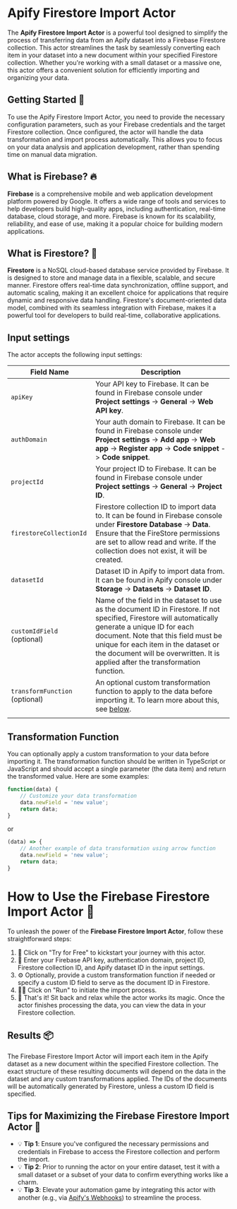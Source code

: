 # Apify Firestore Import Actor

The **Apify Firestore Import Actor** is a powerful tool designed to simplify the process of transferring data from an Apify dataset into a Firebase Firestore collection. This actor streamlines the task by seamlessly converting each item in your dataset into a new document within your specified Firestore collection. Whether you're working with a small dataset or a massive one, this actor offers a convenient solution for efficiently importing and organizing your data.

## Getting Started 🏁

To use the Apify Firestore Import Actor, you need to provide the necessary configuration parameters, such as your Firebase credentials and the target Firestore collection. Once configured, the actor will handle the data transformation and import process automatically. This allows you to focus on your data analysis and application development, rather than spending time on manual data migration.

## What is Firebase? 🔥

**Firebase** is a comprehensive mobile and web application development platform powered by Google. It offers a wide range of tools and services to help developers build high-quality apps, including authentication, real-time database, cloud storage, and more. Firebase is known for its scalability, reliability, and ease of use, making it a popular choice for building modern applications.

## What is Firestore? 📝

**Firestore** is a NoSQL cloud-based database service provided by Firebase. It is designed to store and manage data in a flexible, scalable, and secure manner. Firestore offers real-time data synchronization, offline support, and automatic scaling, making it an excellent choice for applications that require dynamic and responsive data handling. Firestore's document-oriented data model, combined with its seamless integration with Firebase, makes it a powerful tool for developers to build real-time, collaborative applications.


## Input settings

The actor accepts the following input settings:

| **Field Name**                 | **Description**                                                                                                                                                                                                                                                                                                        |
| ------------------------------ | ---------------------------------------------------------------------------------------------------------------------------------------------------------------------------------------------------------------------------------------------------------------------------------------------------------------------- |
| `apiKey`                       | Your API key to Firebase. It can be found in Firebase console under **Project settings** -> **General** -> **Web API key**.                                                                                                                                                                                            |
| `authDomain`                   | Your auth domain to Firebase. It can be found in Firebase console under **Project settings** -> **Add app** -> **Web app** -> **Register app** -> **Code snippet** -> **Code snippet**.                                                                                                                                |
| `projectId`                    | Your project ID to Firebase. It can be found in Firebase console under **Project settings** -> **General** -> **Project ID**.                                                                                                                                                                                          |
| `firestoreCollectionId`        | Firestore collection ID to import data to. It can be found in Firebase console under **Firestore Database** -> **Data**. Ensure that the FireStore permissions are set to allow read and write. If the collection does not exist, it will be created.                                                                  |
| `datasetId`                    | Dataset ID in Apify to import data from. It can be found in Apify console under **Storage** -> **Datasets** -> **Dataset ID**.                                                                                                                                                                                         |
| `customIdField` (optional)     | Name of the field in the dataset to use as the document ID in Firestore. If not specified, Firestore will automatically generate a unique ID for each document. Note that this field must be unique for each item in the dataset or the document will be overwritten. It is applied after the transformation function. |
| `transformFunction` (optional) | An optional custom transformation function to apply to the data before importing it. To learn more about this, see [below](#transformation-function).                                                                                                                                                                  |
|                                |



## Transformation Function

You can optionally apply a custom transformation to your data before importing it. The transformation function should be written in TypeScript or JavaScript and should accept a single parameter (the data item) and return the transformed value. Here are some examples:

```typescript
function(data) {
    // Customize your data transformation
    data.newField = 'new value';
    return data;
}
```

or

```javascript
(data) => {
    // Another example of data transformation using arrow function
    data.newField = 'new value';
    return data;
}
```

# How to Use the Firebase Firestore Import Actor 🌟

To unleash the power of the **Firebase Firestore Import Actor**, follow these straightforward steps:

1. 🔹 Click on "Try for Free" to kickstart your journey with this actor.
2. 📝 Enter your Firebase API key, authentication domain, project ID, Firestore collection ID, and Apify dataset ID in the input settings.
3. ⚙️ Optionally, provide a custom transformation function if needed or specify a custom ID field to serve as the document ID in Firestore.
4. 🏃‍♂️ Click on "Run" to initiate the import process.
5. 🎉 That's it! Sit back and relax while the actor works its magic. Once the actor finishes processing the data, you can view the data in your Firestore collection.

## Results 📦

The Firebase Firestore Import Actor will import each item in the Apify dataset as a new document within the specified Firestore collection. The exact structure of these resulting documents will depend on the data in the dataset and any custom transformations applied. The IDs of the documents will be automatically generated by Firestore, unless a custom ID field is specified.

## Tips for Maximizing the Firebase Firestore Import Actor 🚀

- 💡 **Tip 1**: Ensure you've configured the necessary permissions and credentials in Firebase to access the Firestore collection and perform the import.
- 💡 **Tip 2**: Prior to running the actor on your entire dataset, test it with a small dataset or a subset of your data to confirm everything works like a charm.
- 💡 **Tip 3**: Elevate your automation game by integrating this actor with another (e.g., via [Apify's Webhooks](https://docs.apify.com/platform/integrations/webhooks)) to streamline the process.



